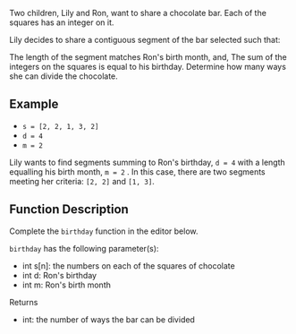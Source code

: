 Two children, Lily and Ron, want to share a chocolate bar. Each of the squares has an integer on it.

Lily decides to share a contiguous segment of the bar selected such that:

The length of the segment matches Ron's birth month, and,
The sum of the integers on the squares is equal to his birthday.
Determine how many ways she can divide the chocolate.

## Example
- `s = [2, 2, 1, 3, 2]`
- `d = 4`
- `m = 2`


Lily wants to find segments summing to Ron's birthday, `d = 4` with a length equalling his birth month, `m = 2` . In this case, there are two segments meeting her criteria: `[2, 2]` and `[1, 3]`.

## Function Description

Complete the `birthday` function in the editor below.

`birthday` has the following parameter(s):

- int s[n]: the numbers on each of the squares of chocolate
- int d: Ron's birthday
- int m: Ron's birth month

Returns

- int: the number of ways the bar can be divided